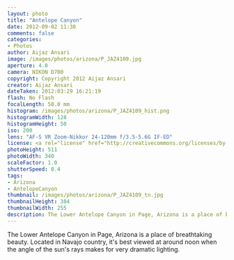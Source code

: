 ```yaml
---
layout: photo
title: "Antelope Canyon"
date: 2012-09-02 11:30
comments: false
categories:
- Photos
author: Aijaz Ansari
image: /images/photos/arizona/P_JAZ4109.jpg
aperture: 4.8
camera: NIKON D700
copyright: Copyright 2012 Aijaz Ansari
creator: Aijaz Ansari
dateTaken: 2012:03:29 16:21:19
flash: No Flash
focalLength: 50.0 mm
histogram: /images/photos/arizona/P_JAZ4109_hist.png
histogramWidth: 128
histogramHeight: 50
iso: 200
lens: "AF-S VR Zoom-Nikkor 24-120mm f/3.5-5.6G IF-ED"
license: <a rel="license" href="http://creativecommons.org/licenses/by-nc-nd/3.0/deed.en_US"><img alt="Creative Commons License" style="border-width:0" src="http://i.creativecommons.org/l/by-nc-nd/3.0/80x15.png" /></a>
photoHeight: 511
photoWidth: 340
scaleFactor: 1.0
shutterSpeed: 0.4
tags: 
- Arizona
- AntelopeCanyon
thumbnail: /images/photos/arizona/P_JAZ4109_tn.jpg
thumbnailHeight: 384
thumbnailWidth: 255
description: The Lower Antelope Canyon in Page, Arizona is a place of breathtaking beauty.
---
```


The Lower Antelope Canyon in Page, Arizona is a place of breathtaking
beauty.  Located in Navajo country, it's best viewed at around noon when
the angle of the sun's rays makes for very dramatic lighting.
